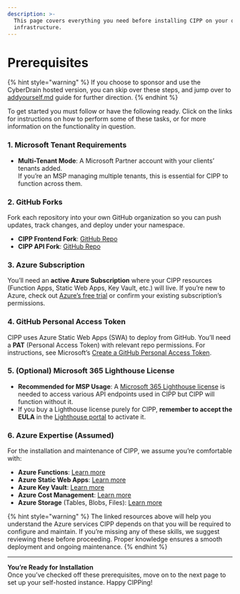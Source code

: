 ```yaml
---
description: >-
  This page covers everything you need before installing CIPP on your own
  infrastructure.
---
```


# Prerequisites

{% hint style="warning" %}
If you choose to sponsor and use the CyberDrain hosted version, you can skip over these steps, and jump over to [addyourself.md](addyourself.md "mention") guide for further direction.
{% endhint %}

To get started you must follow or have the following ready. Click on the links for instructions on how to perform some of these tasks, or for more information on the functionality in question.

### 1. Microsoft Tenant Requirements

* **Multi-Tenant Mode**: A Microsoft Partner account with your clients’ tenants added.\
  If you’re an MSP managing multiple tenants, this is essential for CIPP to function across them.

### 2. GitHub Forks

Fork each repository into your own GitHub organization so you can push updates, track changes, and deploy under your namespace.

* **CIPP Frontend Fork**: [GitHub Repo](https://github.com/KelvinTegelaar/CIPP)
* **CIPP API Fork**: [GitHub Repo](https://github.com/KelvinTegelaar/CIPP-API)

### 3. Azure Subscription

You’ll need an **active Azure Subscription** where your CIPP resources (Function Apps, Static Web Apps, Key Vault, etc.) will live. If you’re new to Azure, check out [Azure’s free trial](https://azure.microsoft.com/free/) or confirm your existing subscription’s permissions.

### 4. GitHub Personal Access Token

CIPP uses Azure Static Web Apps (SWA) to deploy from GitHub. You’ll need a **PAT** (Personal Access Token) with relevant repo permissions. For instructions, see Microsoft’s [Create a GitHub Personal Access Token](https://learn.microsoft.com/azure/static-web-apps/publish-azure-resource-manager?tabs=azure-cli#create-a-github-personal-access-token).

### 5. (Optional) Microsoft 365 Lighthouse License

* **Recommended for MSP Usage**: A [Microsoft 365 Lighthouse license](https://learn.microsoft.com/en-us/microsoft-365/lighthouse/m365-lighthouse-sign-up?view=o365-worldwide#steps-to-sign-up-for-microsoft-365-lighthouse) is needed to access various API endpoints used in CIPP but CIPP will function without it.&#x20;
* If you buy a Lighthouse license purely for CIPP, **remember to accept the EULA** in the [Lighthouse portal](https://lighthouse.microsoft.com/) to activate it.

### 6. Azure Expertise (Assumed)

For the installation and maintenance of CIPP, we assume you’re comfortable with:

* **Azure Functions**: [Learn more](https://learn.microsoft.com/azure/azure-functions/)
* **Azure Static Web Apps**: [Learn more](https://learn.microsoft.com/azure/static-web-apps/)
* **Azure Key Vault**: [Learn more](https://learn.microsoft.com/azure/key-vault/general/)
* **Azure Cost Management**: [Learn more](https://learn.microsoft.com/azure/cost-management-billing/)
* **Azure Storage** (Tables, Blobs, Files): [Learn more](https://learn.microsoft.com/azure/storage/)

{% hint style="warning" %}
The linked resources above will help you understand the Azure services CIPP depends on that you will be required to configure and maintain. If you’re missing any of these skills, we suggest reviewing these before proceeding. Proper knowledge ensures a smooth deployment and ongoing maintenance.
{% endhint %}

***

**You’re Ready for Installation**\
Once you’ve checked off these prerequisites, move on to the next page to set up your self-hosted instance. Happy CIPPing!
